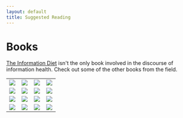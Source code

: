 ```yaml
---
layout: default
title: Suggested Reading
---
```

# Books
[The Information Diet](http://amzn.to/infodiet) isn't the only book involved in the discourse of information health. Check out some of the other books from the field.

<table id="books" class="lib"><tr><td>
<a href="http://www.amazon.com/gp/product/0061353248/ref=as_li_ss_il?ie=UTF8&tag=clayworld-20&linkCode=as2&camp=217145&creative=399369&creativeASIN=0061353248"><img border="0" src="http://ws.assoc-amazon.com/widgets/q?_encoding=UTF8&Format=_SL160_&ASIN=0061353248&MarketPlace=US&ID=AsinImage&WS=1&tag=clayworld-20&ServiceVersion=20070822" ></a><img src="http://www.assoc-amazon.com/e/ir?t=clayworld-20&l=as2&o=1&a=0061353248&camp=217145&creative=399369" width="1" height="1" border="0" alt="" style="border:none !important; margin:0px !important;" /></td>
<td><a href="http://www.amazon.com/gp/product/1594203075/ref=as_li_ss_il?ie=UTF8&tag=clayworld-20&linkCode=as2&camp=217145&creative=399373&creativeASIN=1594203075"><img border="0" src="http://ws.assoc-amazon.com/widgets/q?_encoding=UTF8&Format=_SL160_&ASIN=1594203075&MarketPlace=US&ID=AsinImage&WS=1&tag=clayworld-20&ServiceVersion=20070822" ></a><img src="http://www.assoc-amazon.com/e/ir?t=clayworld-20&l=as2&o=1&a=1594203075&camp=217145&creative=399373" width="1" height="1" border="0" alt="" style="border:none !important; margin:0px !important;" />
</td>
<td>
	<a href="http://www.amazon.com/gp/product/B002KAORUM/ref=as_li_ss_il?ie=UTF8&tag=clayworld-20&linkCode=as2&camp=217145&creative=399369&creativeASIN=B002KAORUM"><img border="0" src="http://ws.assoc-amazon.com/widgets/q?_encoding=UTF8&Format=_SL160_&ASIN=B002KAORUM&MarketPlace=US&ID=AsinImage&WS=1&tag=clayworld-20&ServiceVersion=20070822" ></a><img src="http://www.assoc-amazon.com/e/ir?t=clayworld-20&l=as2&o=1&a=B002KAORUM&camp=217145&creative=399369" width="1" height="1" border="0" alt="" style="border:none !important; margin:0px !important;" />
</td>
<td>
	<a href="http://www.amazon.com/gp/product/0393339750/ref=as_li_ss_il?ie=UTF8&tag=clayworld-20&linkCode=as2&camp=217145&creative=399369&creativeASIN=0393339750"><img border="0" src="http://ws.assoc-amazon.com/widgets/q?_encoding=UTF8&Format=_SL110_&ASIN=0393339750&MarketPlace=US&ID=AsinImage&WS=1&tag=clayworld-20&ServiceVersion=20070822" ></a><img src="http://www.assoc-amazon.com/e/ir?t=clayworld-20&l=as2&o=1&a=0393339750&camp=217145&creative=399369" width="1" height="1" border="0" alt="" style="border:none !important; margin:0px !important;" />
</td>

</tr><tr>

<td>
	<a href="http://www.amazon.com/gp/product/026201582X/ref=as_li_ss_il?ie=UTF8&tag=clayworld-20&linkCode=as2&camp=217145&creative=399369&creativeASIN=026201582X"><img border="0" src="http://ws.assoc-amazon.com/widgets/q?_encoding=UTF8&Format=_SL160_&ASIN=026201582X&MarketPlace=US&ID=AsinImage&WS=1&tag=clayworld-20&ServiceVersion=20070822" ></a><img src="http://www.assoc-amazon.com/e/ir?t=clayworld-20&l=as2&o=1&a=026201582X&camp=217145&creative=399369" width="1" height="1" border="0" alt="" style="border:none !important; margin:0px !important;" />
</td>
<td>
	<a href="http://www.amazon.com/gp/product/0470050101/ref=as_li_ss_il?ie=UTF8&tag=clayworld-20&linkCode=as2&camp=217145&creative=399369&creativeASIN=0470050101"><img border="0" src="http://ws.assoc-amazon.com/widgets/q?_encoding=UTF8&Format=_SL110_&ASIN=0470050101&MarketPlace=US&ID=AsinImage&WS=1&tag=clayworld-20&ServiceVersion=20070822" ></a><img src="http://www.assoc-amazon.com/e/ir?t=clayworld-20&l=as2&o=1&a=0470050101&camp=217145&creative=399369" width="1" height="1" border="0" alt="" style="border:none !important; margin:0px !important;" />
</td>
<td>
	<a href="http://www.amazon.com/gp/product/0979777747/ref=as_li_ss_il?ie=UTF8&tag=clayworld-20&linkCode=as2&camp=217145&creative=399369&creativeASIN=0979777747"><img border="0" src="http://ws.assoc-amazon.com/widgets/q?_encoding=UTF8&Format=_SL160_&ASIN=0979777747&MarketPlace=US&ID=AsinImage&WS=1&tag=clayworld-20&ServiceVersion=20070822" ></a><img src="http://www.assoc-amazon.com/e/ir?t=clayworld-20&l=as2&o=1&a=0979777747&camp=217145&creative=399369" width="1" height="1" border="0" alt="" style="border:none !important; margin:0px !important;" />
</td>
<td>
	<a href="http://www.amazon.com/gp/product/1594203008/ref=as_li_ss_il?ie=UTF8&tag=clayworld-20&linkCode=as2&camp=217145&creative=399373&creativeASIN=1594203008"><img border="0" src="http://ws.assoc-amazon.com/widgets/q?_encoding=UTF8&Format=_SL160_&ASIN=1594203008&MarketPlace=US&ID=AsinImage&WS=1&tag=clayworld-20&ServiceVersion=20070822" ></a><img src="http://www.assoc-amazon.com/e/ir?t=clayworld-20&l=as2&o=1&a=1594203008&camp=217145&creative=399373" width="1" height="1" border="0" alt="" style="border:none !important; margin:0px !important;" />
</td>
</tr><tr>
<td>	<a href="http://www.amazon.com/gp/product/0743203046/ref=as_li_ss_il?ie=UTF8&tag=clayworld-20&linkCode=as2&camp=217145&creative=399369&creativeASIN=0743203046"><img border="0" src="http://ws.assoc-amazon.com/widgets/q?_encoding=UTF8&Format=_SL160_&ASIN=0743203046&MarketPlace=US&ID=AsinImage&WS=1&tag=clayworld-20&ServiceVersion=20070822" ></a><img src="http://www.assoc-amazon.com/e/ir?t=clayworld-20&l=as2&o=1&a=0743203046&camp=217145&creative=399369" width="1" height="1" border="0" alt="" style="border:none !important; margin:0px !important;" />
</td>
<td>
	<a href="http://www.amazon.com/gp/product/0312319738/ref=as_li_ss_il?ie=UTF8&tag=clayworld-20&linkCode=as2&camp=217145&creative=399369&creativeASIN=0312319738"><img border="0" src="http://ws.assoc-amazon.com/widgets/q?_encoding=UTF8&Format=_SL160_&ASIN=0312319738&MarketPlace=US&ID=AsinImage&WS=1&tag=clayworld-20&ServiceVersion=20070822" ></a><img src="http://www.assoc-amazon.com/e/ir?t=clayworld-20&l=as2&o=1&a=0312319738&camp=217145&creative=399369" width="1" height="1" border="0" alt="" style="border:none !important; margin:0px !important;" />
</td>
<td>
	<a href="http://www.amazon.com/gp/product/0143119583/ref=as_li_ss_il?ie=UTF8&tag=clayworld-20&linkCode=as2&camp=217145&creative=399373&creativeASIN=0143119583"><img border="0" src="http://ws.assoc-amazon.com/widgets/q?_encoding=UTF8&Format=_SL160_&ASIN=0143119583&MarketPlace=US&ID=AsinImage&WS=1&tag=clayworld-20&ServiceVersion=20070822" ></a><img src="http://www.assoc-amazon.com/e/ir?t=clayworld-20&l=as2&o=1&a=0143119583&camp=217145&creative=399373" width="1" height="1" border="0" alt="" style="border:none !important; margin:0px !important;" />
</td>
<td>
	<a href="http://www.amazon.com/gp/product/0385419945/ref=as_li_ss_il?ie=UTF8&tag=clayworld-20&linkCode=as2&camp=217145&creative=399369&creativeASIN=0385419945"><img border="0" src="http://ws.assoc-amazon.com/widgets/q?_encoding=UTF8&Format=_SL110_&ASIN=0385419945&MarketPlace=US&ID=AsinImage&WS=1&tag=clayworld-20&ServiceVersion=20070822" ></a><img src="http://www.assoc-amazon.com/e/ir?t=clayworld-20&l=as2&o=1&a=0385419945&camp=217145&creative=399369" width="1" height="1" border="0" alt="" style="border:none !important; margin:0px !important;" />
</td>
</tr><tr>
<td>
	<a href="http://www.amazon.com/gp/product/0156033909/ref=as_li_ss_il?ie=UTF8&tag=clayworld-20&linkCode=as2&camp=217145&creative=399369&creativeASIN=0156033909"><img border="0" src="http://ws.assoc-amazon.com/widgets/q?_encoding=UTF8&Format=_SL160_&ASIN=0156033909&MarketPlace=US&ID=AsinImage&WS=1&tag=clayworld-20&ServiceVersion=20070822" ></a><img src="http://www.assoc-amazon.com/e/ir?t=clayworld-20&l=as2&o=1&a=0156033909&camp=217145&creative=399369" width="1" height="1" border="0" alt="" style="border:none !important; margin:0px !important;" />
</td>
<td>
	<a href="http://www.amazon.com/gp/product/0520258827/ref=as_li_ss_il?ie=UTF8&tag=clayworld-20&linkCode=as2&camp=217145&creative=399369&creativeASIN=0520258827"><img border="0" src="http://ws.assoc-amazon.com/widgets/q?_encoding=UTF8&Format=_SL160_&ASIN=0520258827&MarketPlace=US&ID=AsinImage&WS=1&tag=clayworld-20&ServiceVersion=20070822" ></a><img src="http://www.assoc-amazon.com/e/ir?t=clayworld-20&l=as2&o=1&a=0520258827&camp=217145&creative=399369" width="1" height="1" border="0" alt="" style="border:none !important; margin:0px !important;" />
</td> <td>
	<a href="http://www.amazon.com/gp/product/0143114964/ref=as_li_ss_il?ie=UTF8&tag=clayworld-20&linkCode=as2&camp=217145&creative=399373&creativeASIN=0143114964"><img border="0" src="http://ws.assoc-amazon.com/widgets/q?_encoding=UTF8&Format=_SL160_&ASIN=0143114964&MarketPlace=US&ID=AsinImage&WS=1&tag=clayworld-20&ServiceVersion=20070822" ></a><img src="http://www.assoc-amazon.com/e/ir?t=clayworld-20&l=as2&o=1&a=0143114964&camp=217145&creative=399373" width="1" height="1" border="0" alt="" style="border:none !important; margin:0px !important;" />
</td>
<td>
	<a href="http://www.amazon.com/gp/product/0865477388/ref=as_li_ss_il?ie=UTF8&tag=clayworld-20&linkCode=as2&camp=217145&creative=399369&creativeASIN=0865477388"><img border="0" src="http://ws.assoc-amazon.com/widgets/q?_encoding=UTF8&Format=_SL160_&ASIN=0865477388&MarketPlace=US&ID=AsinImage&WS=1&tag=clayworld-20&ServiceVersion=20070822" ></a><img src="http://www.assoc-amazon.com/e/ir?t=clayworld-20&l=as2&o=1&a=0865477388&camp=217145&creative=399369" width="1" height="1" border="0" alt="" style="border:none !important; margin:0px !important;" />
</td></tr>
</table>
